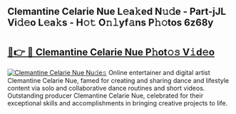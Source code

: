 ## Clemantine Celarie Nue L𝚎a𝚔ed N𝚞𝚍e - Part-jJL Vi𝚍𝚎o L𝚎a𝚔s - H𝚘𝚝 O𝚗𝚕yf𝚊ns P𝚑𝚘tos 6z68y

# <h2><a href="http://kf3h33l.oniu.top/?m=Clemantine+Celarie+Nue">🔗👉 🔴 Clemantine Celarie Nue P𝚑ot𝚘𝚜 V𝚒d𝚎o</a></h2>

[![Clemantine Celarie Nue Nu𝚍e𝚜](https://i.imgur.com/0qMVB7G.gif)](http://kf3h33l.oniu.top/?m=Clemantine+Celarie+Nue)
Online entertainer and digital artist Clemantine Celarie Nue, famed for creating and sharing dance and lifestyle content via solo and collaborative dance routines and short videos. Outstanding producer Clemantine Celarie Nue, celebrated for their exceptional skills and accomplishments in bringing creative projects to life.  
